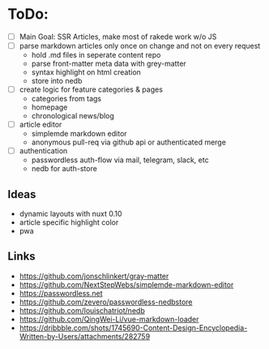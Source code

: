 # ToDo:
- [ ] Main Goal: SSR Articles, make most of rakede work w/o JS
- [ ] parse markdown articles only once on change and not on every request
  - hold .md files in seperate content repo
  - parse front-matter meta data with grey-matter
  - syntax highlight on html creation
  - store into nedb
- [ ] create logic for feature categories & pages
  - categories from tags
  - homepage
  - chronological news/blog
- [ ] article editor
  - simplemde markdown editor
  - anonymous pull-req via github api or authenticated merge
- [ ] authentication
  - passwordless auth-flow via mail, telegram, slack, etc
  - nedb for auth-store


## Ideas

- dynamic layouts with nuxt 0.10
- article specific highlight color
- pwa


## Links

- https://github.com/jonschlinkert/gray-matter
- https://github.com/NextStepWebs/simplemde-markdown-editor
- https://passwordless.net
- https://github.com/zevero/passwordless-nedbstore
- https://github.com/louischatriot/nedb
- https://github.com/QingWei-Li/vue-markdown-loader
- https://dribbble.com/shots/1745690-Content-Design-Encyclopedia-Written-by-Users/attachments/282759
